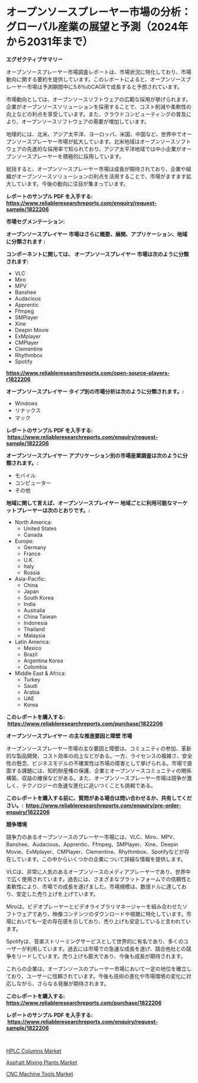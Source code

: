 <p><h1>オープンソースプレーヤー市場の分析：グローバル産業の展望と予測（2024年から2031年まで）</h1></p><p><strong>エグゼクティブサマリー</strong></p>
<p><p>オープンソースプレーヤー市場調査レポートは、市場状況に特化しており、市場動向に関する要約を提供しています。このレポートによると、オープンソースプレーヤー市場は予測期間中に5.6％のCAGRで成長すると予想されています。</p><p>市場動向としては、オープンソースソフトウェアの広範な採用が挙げられます。企業がオープンソースソリューションを採用することで、コスト削減や柔軟性の向上などの利点を享受しています。また、クラウドコンピューティングの普及により、オープンソースソフトウェアの需要が増加しています。</p><p>地理的には、北米、アジア太平洋、ヨーロッパ、米国、中国など、世界中でオープンソースプレーヤー市場が拡大しています。北米地域はオープンソースソフトウェアの先進的な採用率で知られており、アジア太平洋地域では中小企業がオープンソースプレーヤーを積極的に採用しています。</p><p>総括すると、オープンソースプレーヤー市場は成長が期待されており、企業や組織がオープンソースソリューションの利点を活用することで、市場がますます拡大しています。今後の動向に注目が集まっています。</p></p>
<p><strong>レポートのサンプル PDF を入手する: <a href="https://www.reliableresearchreports.com/enquiry/request-sample/1822206">https://www.reliableresearchreports.com/enquiry/request-sample/1822206</a></strong></p>
<p><strong>市場セグメンテーション:</strong></p>
<p><strong> オープンソースプレイヤー 市場はさらに概要、展開、アプリケーション、地域に分類されます :</strong></p>
<p><strong>コンポーネントに関しては、 オープンソースプレイヤー 市場は次のように分類されます: &nbsp;</strong></p>
<p><ul><li>VLC</li><li>Miro</li><li>MPV</li><li>Banshee</li><li>Audacious</li><li>Apprentic</li><li>Ffmpeg</li><li>SMPlayer</li><li>Xine</li><li>Deepin Movie</li><li>ExMplayer</li><li>CMPlayer</li><li>Clementine</li><li>Rhythmbox</li><li>Spotify</li></ul></p>
<p><strong><a href="https://www.reliableresearchreports.com/open-source-players-r1822206">https://www.reliableresearchreports.com/open-source-players-r1822206</a></strong></p>
<p><strong> オープンソースプレイヤー タイプ別の市場分析は次のように分類されます。:</strong></p>
<p><ul><li>Windows</li><li>リナックス</li><li>マック</li></ul></p>
<p><strong>レポートのサンプル PDF を入手する: &nbsp;<a href="https://www.reliableresearchreports.com/enquiry/request-sample/1822206">https://www.reliableresearchreports.com/enquiry/request-sample/1822206</a></strong></p>
<p><strong> オープンソースプレイヤー アプリケーション別の市場産業調査は次のように分類されます。:</strong></p>
<p><ul><li>モバイル</li><li>コンピューター</li><li>その他</li></ul></p>
<p><strong>地域に関して言えば、オープンソースプレイヤー 地域ごとに利用可能なマーケットプレーヤーは次のとおりです。:</strong></p>
<p><ul>
    <li>
        North America:
        <ul>
            <li>United States</li>
            <li>Canada</li>
        </ul>
    </li>
    <li>
        Europe:
        <ul>
            <li>Germany</li>
            <li>France</li>
            <li>U.K.</li>
            <li>Italy</li>
            <li>Russia</li>
        </ul>
    </li>
    <li>
        Asia-Pacific:
        <ul>
            <li>China</li>
            <li>Japan</li>
            <li>South Korea</li>
            <li>India</li>
            <li>Australia</li>
            <li>China Taiwan</li>
            <li>Indonesia</li>
            <li>Thailand</li>
            <li>Malaysia</li>
        </ul>
    </li>
    <li>
        Latin America:
        <ul>
            <li>Mexico</li>
            <li>Brazil</li>
            <li>Argentina Korea</li>
            <li>Colombia</li>
        </ul>
    </li>
    <li>
        Middle East & Africa:
        <ul>
            <li>Turkey</li>
            <li>Saudi</li>
            <li>Arabia</li>
            <li>UAE</li>
            <li>Korea</li>
        </ul>
    </li>
    </ul></p>
<p><strong>このレポートを購入する: &nbsp;<a href="https://www.reliableresearchreports.com/purchase/1822206">https://www.reliableresearchreports.com/purchase/1822206</a></strong></p>
<p><strong>オープンソースプレイヤー の主な推進要因と障壁 市場</strong></p>
<p><p>オープンソースプレーヤー市場の主な要因と障壁は、コミュニティの参加、革新的な製品開発、コスト効率の向上などがある。一方、ライセンスの複雑さ、安全性の懸念、ビジネスモデルの不確実性は市場の障害として挙げられる。市場で直面する課題には、知的財産権の保護、企業とオープンソースコミュニティの関係構築、収益の確保などがある。また、オープンソースプレーヤー市場は競争が激しく、テクノロジーの急速な進化に追いつくことも挑戦である。</p></p>
<p><strong>このレポートを購入する前に、質問がある場合は問い合わせるか、共有してください。:&nbsp; <a href="https://www.reliableresearchreports.com/enquiry/pre-order-enquiry/1822206">https://www.reliableresearchreports.com/enquiry/pre-order-enquiry/1822206</a></strong></p>
<p><strong>競争環境</strong></p>
<p><p>競争力のあるオープンソースのプレーヤー市場には、VLC、Miro、MPV、Banshee、Audacious、Apprentic、Ffmpeg、SMPlayer、Xine、Deepin Movie、ExMplayer、CMPlayer、Clementine、Rhythmbox、Spotifyなどが存在しています。この中からいくつかの企業について詳細な情報を提供します。</p><p>VLCは、非常に人気のあるオープンソースのメディアプレーヤーであり、世界中で広く使用されています。過去には、さまざまなプラットフォームでの信頼性と柔軟性により、市場での成長を遂げました。市場規模は、数億ドルに達しており、安定した売り上げを上げています。</p><p>Miroは、ビデオプレーヤーとビデオライブラリマネージャーを組み合わせたソフトウェアであり、映像コンテンツのダウンロードや視聴に特化しています。市場においても一定の存在感を示しており、売り上げも安定していると言われています。</p><p>Spotifyは、音楽ストリーミングサービスとして世界的に有名であり、多くのユーザーが利用しています。過去には市場での急速な成長を遂げ、競合他社との競争をリードしています。売り上げも膨大であり、今後も成長が期待されます。</p><p>これらの企業は、オープンソースのプレーヤー市場において一定の地位を確立しており、ユーザーに信頼されています。今後も技術の進化や市場環境の変化に対応しながら、さらなる発展が期待されます。</p></p>
<p><strong>このレポートを購入する: &nbsp; <a href="https://www.reliableresearchreports.com/purchase/1822206">https://www.reliableresearchreports.com/purchase/1822206</a></strong></p>
<p><strong>レポートのサンプル PDF を入手する: &nbsp;<a href="https://www.reliableresearchreports.com/enquiry/request-sample/1822206">https://www.reliableresearchreports.com/enquiry/request-sample/1822206</a></strong><strong></strong></p>
<p>&nbsp;</p>
<p><p><a href="https://www.linkedin.com/pulse/hplc-columns-market-comprehensive-assessment-type-application-o0wqf?trackingId=ux8RGyjz8%2BZr6R%2BL8dkb1g%3D%3D">HPLC Columns Market</a></p><p><a href="https://www.linkedin.com/pulse/asphalt-mixing-plants-market-size-outlook-forecast-2024-2031-agune?trackingId=IsIT%2F0vYTyk%2FXSInAYYOhw%3D%3D">Asphalt Mixing Plants Market</a></p><p><a href="https://www.linkedin.com/pulse/cnc-machine-tools-market-size-outlook-forecast-2024-2031-stokks-prgyf?trackingId=kEvRArNi85B38UgBehTX3w%3D%3D">CNC Machine Tools Market</a></p></p>